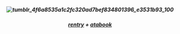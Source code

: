 
<h5 align="center"

![tumblr_4f6a8535a1c2fc320ad7bef834801396_e3531b93_100](https://github.com/user-attachments/assets/0ca5efd6-9dee-4829-a7e1-c198de8dea16)


<h5 align="center"

  
<h5 align="center"> 

[rentry](https://rentry.co/koganee) + [atabook](https://keithgane.atabook.org/)


